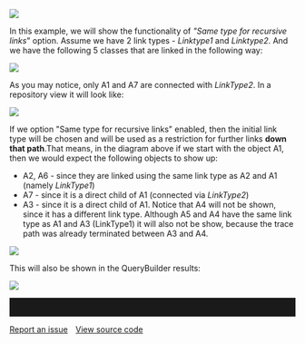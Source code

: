 ![](//images.ctfassets.net/utx1h0gfm1om/1JKBtbTKYASkK4quk48U46/96b7eb3f22b29a422e3bf9dcdd742e04/329611.png)

In this example, we will show the functionality of *"Same type for
recursive links*" option. Assume we have 2 link types - *Linktype1* and
*Linktype2*. And we have the following 5 classes that are linked in the
following way:

![](//images.ctfassets.net/utx1h0gfm1om/2lwz0uTqtK84Euc4GEuOKU/9358829d4ca88cdbc00eef2e568416a4/329585.png)

As you may notice, only A1 and A7 are connected with *LinkType2*. In a
repository view it will look like:

![](//images.ctfassets.net/utx1h0gfm1om/5SEuT0MSYgE6mSYuIMoq6k/f912bb297b8c7acdf5e4a547531b6c25/329658.png)

If we option "Same type for recursive links" enabled, then the initial
link type will be chosen and will be used as a restriction for further
links **down that path**.That means, in the diagram above if we start
with the object A1, then we would expect the following objects to show
up:

-   A2, A6 - since they are linked using the same link type as A2 and A1
    (namely *LinkType1*)
-   A7 - since it is a direct child of A1 (connected via *LinkType2*)
-   A3 - since it is a direct child of A1. Notice that A4 will not be
    shown, since it has a different link type. Although A5 and A4 have
    the same link type as A1 and A3 (LinkType1) it will also not be
    show, because the trace path was already terminated between A3 and
    A4.

![](//images.ctfassets.net/utx1h0gfm1om/4Du62tkMc8226Aq4aGkiMu/2d17fc74b83a29f713148b02421e9c81/329644.png)

This will also be shown in the QueryBuilder results:

![](//images.ctfassets.net/utx1h0gfm1om/4Vlr0OMUU0AAE4YqkCsy42/cdfd1c73cbec0cacfd8d751712284909/329651.png)

<hr style="padding-top:2rem" />
<a href="https://github.com/process4/docs/issues" target="_blank" class="bgw btn btn-primary btn-lg shadow-sm">Report an issue</a>
<a href="https://github.com/process4/docs" target="_blank" class="bgw btn btn-primary btn-lg shadow-sm" style="margin-left:10px;">View source code</a>
